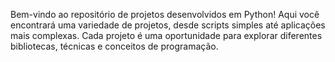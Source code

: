 Bem-vindo ao repositório de projetos desenvolvidos em Python! Aqui você encontrará uma variedade de projetos, desde scripts simples até aplicações mais complexas. Cada projeto é uma oportunidade para explorar diferentes bibliotecas, técnicas e conceitos de programação.
